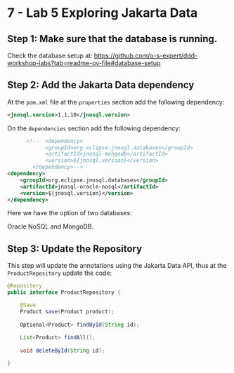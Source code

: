 # 7 - Lab 5  Exploring Jakarta Data

## Step 1: Make sure that the database is running.

Check the database setup at: https://github.com/o-s-expert/ddd-workshop-labs?tab=readme-ov-file#database-setup

## Step 2: Add the Jakarta Data dependency

At the `pom.xml` file at the `properties` section add the following dependency:

```xml
<jnosql.version>1.1.10</jnosql.version>
```

On the `dependencies` section add the following dependency:

```xml
      <!--  <dependency>
            <groupId>org.eclipse.jnosql.databases</groupId>
            <artifactId>jnosql-mongodb</artifactId>
            <version>${jnosql.version}</version>
        </dependency>-->
<dependency>
    <groupId>org.eclipse.jnosql.databases</groupId>
    <artifactId>jnosql-oracle-nosql</artifactId>
    <version>${jnosql.version}</version>
</dependency>
```

Here we have the option of two databases:

Oracle NoSQL and MongoDB.

## Step 3: Update the Repository

This step will update the annotations using the Jakarta Data API, thus at the `ProductRepository` update the code:

```java
@Repository
public interface ProductRepository {

    @Save
    Product save(Product product);
    
    Optional<Product> findById(String id);
    
    List<Product> findAll();
    
    void deleteById(String id);

}
```




